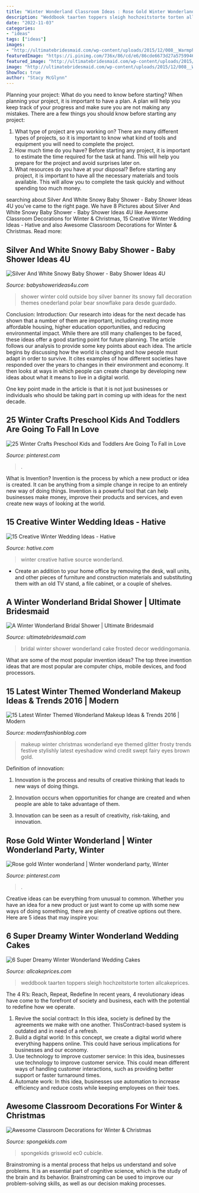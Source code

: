 ```yaml
---
title: "Winter Wonderland Classroom Ideas : Rose Gold Winter Wonderland"
description: "Weddbook taarten toppers sleigh hochzeitstorte torten allcakeprices"
date: "2022-11-03"
categories:
- "ideas"
tags: ["ideas"]
images:
- "http://ultimatebridesmaid.com/wp-content/uploads/2015/12/008__Warmphoto_HI4A0679.jpg"
featuredImage: "https://i.pinimg.com/736x/86/cd/e6/86cde6673d27a575994605e387c7856f.jpg"
featured_image: "http://ultimatebridesmaid.com/wp-content/uploads/2015/12/008__Warmphoto_HI4A0679.jpg"
image: "http://ultimatebridesmaid.com/wp-content/uploads/2015/12/008__Warmphoto_HI4A0679.jpg"
ShowToc: true
author: "Stacy McGlynn"
---
```



Planning your project: What do you need to know before starting?
When planning your project, it is important to have a plan. A plan will help you keep track of your progress and make sure you are not making any mistakes. There are a few things you should know before starting any project:
1. What type of project are you working on? There are many different types of projects, so it is important to know what kind of tools and equipment you will need to complete the project.
2. How much time do you have? Before starting any project, it is important to estimate the time required for the task at hand. This will help you prepare for the project and avoid surprises later on.
3. What resources do you have at your disposal? Before starting any project, it is important to have all the necessary materials and tools available. This will allow you to complete the task quickly and without spending too much money.

	

		
searching about Silver And White Snowy Baby Shower - Baby Shower Ideas 4U you've came to the right page. We have 8 Pictures about Silver And White Snowy Baby Shower - Baby Shower Ideas 4U like Awesome Classroom Decorations for Winter &amp; Christmas, 15 Creative Winter Wedding Ideas - Hative and also Awesome Classroom Decorations for Winter &amp; Christmas. Read more:
		
    
## Silver And White Snowy Baby Shower - Baby Shower Ideas 4U

<img loading=lazy src="https://babyshowerideas4u.com/wp-content/uploads/2016/11/Silver-And-White-Snowy-Baby-Shower-Polar-Bear.jpg" onerror="this.onerror=null;this.src='https://tse4.mm.bing.net/th?id=OIP.Y6BwsTe41Zd7OAddJYIFjgHaJH&amp;pid=15.1';" alt="Silver And White Snowy Baby Shower - Baby Shower Ideas 4U">

_Source: babyshowerideas4u.com_

>shower winter cold outside boy silver banner its snowy fall decoration themes onederland polar bear snowflake para desde guardado. 

	

Conclusion:
Introduction: Our research into ideas for the next decade has shown that a number of them are important, including creating more affordable housing, higher education opportunities, and reducing environmental impact. While there are still many challenges to be faced, these ideas offer a good starting point for future planning. The article follows our analysis to provide some key points about each idea.
The article begins by discussing how the world is changing and how people must adapt in order to survive. It cites examples of how different societies have responded over the years to changes in their environment and economy. It then looks at ways in which people can create change by developing new ideas about what it means to live in a digital world.

One key point made in the article is that it is not just businesses or individuals who should be taking part in coming up with ideas for the next decade.

    
## 25 Winter Crafts Preschool Kids And Toddlers Are Going To Fall In Love

<img loading=lazy src="https://i.pinimg.com/736x/86/cd/e6/86cde6673d27a575994605e387c7856f.jpg" onerror="this.onerror=null;this.src='https://tse4.mm.bing.net/th?id=OIP._26nTDYl0y42YltVd--QGgHaLH&amp;pid=15.1';" alt="25 Winter Crafts Preschool Kids and Toddlers Are Going To Fall in Love">

_Source: pinterest.com_

>. 

	

What is Invention?
Invention is the process by which a new product or idea is created. It can be anything from a simple change in recipe to an entirely new way of doing things. Invention is a powerful tool that can help businesses make money, improve their products and services, and even create new ways of looking at the world.

    
## 15 Creative Winter Wedding Ideas - Hative

<img loading=lazy src="https://hative.com/wp-content/uploads/2014/11/winter-wedding-ideas/6-creative-winter-wedding-ideas.jpg" onerror="this.onerror=null;this.src='https://tse3.mm.bing.net/th?id=OIP.hOg-SMJphY2IVrwydnHPBgHaJ5&amp;pid=15.1';" alt="15 Creative Winter Wedding Ideas - Hative">

_Source: hative.com_

>winter creative hative source wonderland. 

	

- Create an addition to your home office by removing the desk, wall units, and other pieces of furniture and construction materials and substituting them with an old TV stand, a file cabinet, or a couple of shelves.

    
## A Winter Wonderland Bridal Shower | Ultimate Bridesmaid

<img loading=lazy src="http://ultimatebridesmaid.com/wp-content/uploads/2015/12/008__Warmphoto_HI4A0679.jpg" onerror="this.onerror=null;this.src='https://tse3.mm.bing.net/th?id=OIP.WyYTbyAb9zgwhJc8qspKbQHaLG&amp;pid=15.1';" alt="A Winter Wonderland Bridal Shower | Ultimate Bridesmaid">

_Source: ultimatebridesmaid.com_

>bridal winter shower wonderland cake frosted decor weddingomania. 

	

What are some of the most popular invention ideas?
The top three invention ideas that are most popular are computer chips, mobile devices, and food processors.

    
## 15 Latest Winter Themed Wonderland Makeup Ideas &amp; Trends 2016 | Modern

<img loading=lazy src="http://modernfashionblog.com/wp-content/uploads/2015/12/15-Latest-Winter-Themed-Wonderland-Makeup-Ideas-Trends-2016-12.jpg" onerror="this.onerror=null;this.src='https://tse1.mm.bing.net/th?id=OIP.dFjtk-hOavWMpXfaXwxKdgAAAA&amp;pid=15.1';" alt="15 Latest Winter Themed Wonderland Makeup Ideas &amp; Trends 2016 | Modern">

_Source: modernfashionblog.com_

>makeup winter christmas wonderland eye themed glitter frosty trends festive stylishly latest eyeshadow wind credit swept fairy eyes brown gold. 

	

Definition of innovation:
1. Innovation is the process and results of creative thinking that leads to new ways of doing things.
2. Innovation occurs when opportunities for change are created and when people are able to take advantage of them.

3. Innovation can be seen as a result of creativity, risk-taking, and innovation.

    
## Rose Gold Winter Wonderland | Winter Wonderland Party, Winter

<img loading=lazy src="https://i.pinimg.com/736x/1b/41/d7/1b41d7795cafbb531a50e74d58604d08.jpg" onerror="this.onerror=null;this.src='https://tse1.mm.bing.net/th?id=OIP.Fzuh1Wpt4KQgdWAWd0UovAHaJ3&amp;pid=15.1';" alt="Rose gold Winter wonderland | Winter wonderland party, Winter">

_Source: pinterest.com_

>. 

	

Creative ideas can be everything from unusual to common. Whether you have an idea for a new product or just want to come up with some new ways of doing something, there are plenty of creative options out there. Here are 5 ideas that may inspire you: 

    
## 6 Super Dreamy Winter Wonderland Wedding Cakes

<img loading=lazy src="https://www.allcakeprices.com/wp-content/uploads/2016/10/winter-wonderland-wedding1.jpg" onerror="this.onerror=null;this.src='https://tse4.mm.bing.net/th?id=OIP.80T7G6VORERmRRDPsaf9ZQAAAA&amp;pid=15.1';" alt="6 Super Dreamy Winter Wonderland Wedding Cakes">

_Source: allcakeprices.com_

>weddbook taarten toppers sleigh hochzeitstorte torten allcakeprices. 

	

The 4 R’s: Reach, Repeat, Redefine
In recent years, 4 revolutionary ideas have come to the forefront of society and business, each with the potential to redefine how we operate.
1. Revive the social contract: In this idea, society is defined by the agreements we make with one another. ThisContract-based system is outdated and in need of a refresh.
2. Build a digital world: In this concept, we create a digital world where everything happens online. This could have serious implications for businesses and our economy.
3. Use technology to improve customer service: In this idea, businesses use technology to improve customer service. This could mean different ways of handling customer interactions, such as providing better support or faster turnaround times. 
4. Automate work: In this idea, businesses use automation to increase efficiency and reduce costs while keeping employees on their toes.

    
## Awesome Classroom Decorations For Winter &amp; Christmas

<img loading=lazy src="https://spongekids.com/wp-content/uploads/2016/11/christmas-bulletin-board/13-christmas-bulletin-board-ideas.jpg" onerror="this.onerror=null;this.src='https://tse3.mm.bing.net/th?id=OIP.OpdLSa9RhcKpaUqbiRDoSgHaLH&amp;pid=15.1';" alt="Awesome Classroom Decorations for Winter &amp; Christmas">

_Source: spongekids.com_

>spongekids griswold ec0 cubicle. 

	

Brainstroming is a mental process that helps us understand and solve problems. It is an essential part of cognitive science, which is the study of the brain and its behavior. Brainstroming can be used to improve our problem-solving skills, as well as our decision making processes.

